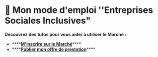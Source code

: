 # 📕 Mon mode d'emploi ''Entreprises Sociales Inclusives"

**Découvrez des tutos pour vous aider à utiliser le Marché :**

* \*\*\*\*[**M'inscrire sur le Marché**](minscrire-sur-le-marche.md)\*\*\*\*
* \*\*\*\*[**Publier mon offre de prestation**](publier-mon-offre-de-prestation.md)\*\*\*\*

